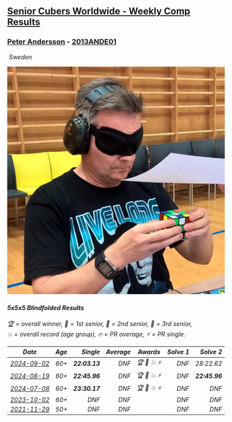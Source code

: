 <style>table {white-space: nowrap;}</style>
<link rel="stylesheet" type="text/css" href="/scw-comp/css/flags.css" />

## [Senior Cubers Worldwide - Weekly Comp Results](/scw-comp/results/)
### [Peter Andersson](README.md) - [2013ANDE01](https://www.worldcubeassociation.org/persons/2013ANDE01?event=555bf)

<i class="flag flag-SE" />&nbsp;Sweden

![Peter Andersson](1485629308.png)

#### 5x5x5 Blindfolded Results

<span style="white-space: nowrap;">🏆 = overall winner</span>, <span style="white-space: nowrap;">🥇 = 1st senior</span>, <span style="white-space: nowrap;">🥈 = 2nd senior</span>, <span style="white-space: nowrap;">🥉 = 3rd senior</span>, <span style="white-space: nowrap;">💥 = overall record (age group)</span>, <span style="white-space: nowrap;">🔥 = PR average</span>, <span style="white-space: nowrap;">⚡ = PR single</span>.

| Date | Age | Single | Average | Awards | Solve 1 | Solve 2 | Solve 3 | Video |
| :--: | :--: | --: | --: | :--: | --: | --: | --: | :-- |
| [2024-09-02](../../results/2024-09-02/555bf.md) | 60+ | **22:03.13** | DNF | 🏆 🥇 💥 ⚡ | DNF | 28:22.62 | **22:03.13** | [Desktop](https://www.facebook.com/events/1009228074235878/permalink/1014230160402336) / [Mobile](https://m.facebook.com/events/1009228074235878?view=permalink&id=1014230160402336) |
| [2024-08-19](../../results/2024-08-19/555bf.md) | 60+ | **22:45.96** | DNF | 🏆 🥇 💥 ⚡ | DNF | **22:45.96** | DNS | [Desktop](https://www.facebook.com/events/808901778065834/permalink/809224511366894) / [Mobile](https://m.facebook.com/events/808901778065834?view=permalink&id=809224511366894) |
| [2024-07-08](../../results/2024-07-08/555bf.md) | 60+ | **23:30.17** | DNF | 🏆 🥇 💥 ⚡ | DNF | DNF | **23:30.17** | [Desktop](https://www.facebook.com/events/1446099522937900/permalink/1454169108797608) / [Mobile](https://m.facebook.com/events/1446099522937900?view=permalink&id=1454169108797608) |
| [2023-10-02](../../results/2023-10-02/555bf.md) | 60+ | DNF | DNF |  | DNF | DNF | DNF | [Desktop](https://www.facebook.com/events/838872687904576/permalink/846289537162891) / [Mobile](https://m.facebook.com/events/838872687904576?view=permalink&id=846289537162891) |
| [2021-11-29](../../results/2021-11-29/555bf.md) | 50+ | DNF | DNF |  | DNF | DNF | DNF | [Desktop](https://www.facebook.com/events/413306813768770/permalink/418224749943643) / [Mobile](https://m.facebook.com/events/413306813768770?view=permalink&id=418224749943643) |


<!-- Global site tag (gtag.js) - Google Analytics -->
<script async src="https://www.googletagmanager.com/gtag/js?id=UA-86348435-3"></script>
<script>window.dataLayer = window.dataLayer || []; function gtag() {dataLayer.push(arguments);} gtag('js', new Date()); gtag('config', 'UA-86348435-3');</script>
